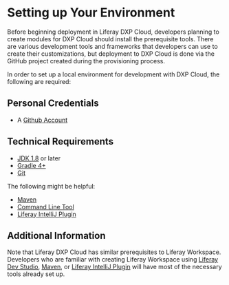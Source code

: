 # Setting up Your Environment

Before beginning deployment in Liferay DXP Cloud, developers planning to create modules for DXP Cloud should install the prerequisite tools. There are various development tools and frameworks that developers can use to create their customizations, but deployment to DXP Cloud is done via the GitHub project created during the provisioning process.

In order to set up a local environment for development with DXP Cloud, the following are required:

## Personal Credentials

* A [Github Account](https://github.com/)

## Technical Requirements

* [JDK 1.8](http://www.oracle.com/technetwork/java/javase/downloads/index.html) or later
* [Gradle 4+](http://www.gradle.org/downloads)
* [Git](https://git-scm.com/)

The following might be helpful:

* [Maven](https://maven.apache.org/index.html)
* [Command Line Tool](../10-reference/03-command-line-tool.md)
* [Liferay IntelliJ Plugin](https://plugins.jetbrains.com/plugin/10739-liferay-intellij-plugin)

## Additional Information

Note that Liferay DXP Cloud has similar prerequisites to Liferay Workspace. Developers who are familiar with creating Liferay Workspace using [Liferay Dev Studio](https://customer.liferay.com/downloads?p_p_id=com_liferay_osb_customer_downloads_display_web_DownloadsDisplayPortlet&_com_liferay_osb_customer_downloads_display_web_DownloadsDisplayPortlet_productAssetCategoryId=118191007&_com_liferay_osb_customer_downloads_display_web_DownloadsDisplayPortlet_fileTypeAssetCategoryId=118191038), [Maven](https://help.liferay.com/hc/en-us/articles/360017885592-Maven-Workspace), or [Liferay IntelliJ Plugin](https://plugins.jetbrains.com/plugin/10739-liferay-intellij-plugin) will have most of the necessary tools already set up.
